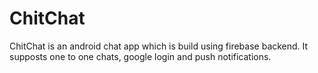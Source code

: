 # ChitChat
ChitChat is an android chat app which is build using firebase backend. It supposts one to one chats, google login and push notifications.



